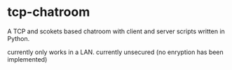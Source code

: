 # tcp-chatroom
A TCP and scokets based chatroom with client and server scripts written in Python.

currently only works in a LAN.
currently unsecured (no enryption has been implemented)
